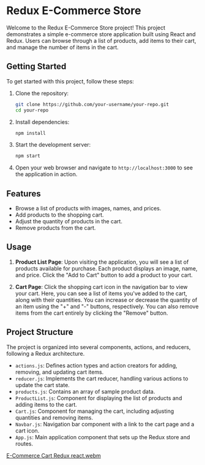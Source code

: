 # Redux E-Commerce Store

Welcome to the Redux E-Commerce Store project! This project demonstrates a simple e-commerce store application built using React and Redux. Users can browse through a list of products, add items to their cart, and manage the number of items in the cart.

## Getting Started

To get started with this project, follow these steps:

1. Clone the repository:

   ```bash
   git clone https://github.com/your-username/your-repo.git
   cd your-repo
   ```

2. Install dependencies:

   ```bash
   npm install
   ```

3. Start the development server:

   ```bash
   npm start
   ```

4. Open your web browser and navigate to `http://localhost:3000` to see the application in action.

## Features

- Browse a list of products with images, names, and prices.
- Add products to the shopping cart.
- Adjust the quantity of products in the cart.
- Remove products from the cart.

## Usage

1. **Product List Page**: Upon visiting the application, you will see a list of products available for purchase. Each product displays an image, name, and price. Click the "Add to Cart" button to add a product to your cart.

2. **Cart Page**: Click the shopping cart icon in the navigation bar to view your cart. Here, you can see a list of items you've added to the cart, along with their quantities. You can increase or decrease the quantity of an item using the "+" and "-" buttons, respectively. You can also remove items from the cart entirely by clicking the "Remove" button.

## Project Structure

The project is organized into several components, actions, and reducers, following a Redux architecture.

- `actions.js`: Defines action types and action creators for adding, removing, and updating cart items.
- `reducer.js`: Implements the cart reducer, handling various actions to update the cart state.
- `products.js`: Contains an array of sample product data.
- `ProductList.js`: Component for displaying the list of products and adding items to the cart.
- `Cart.js`: Component for managing the cart, including adjusting quantities and removing items.
- `Navbar.js`: Navigation bar component with a link to the cart page and a cart icon.
- `App.js`: Main application component that sets up the Redux store and routes.



[E-Commerce Cart Redux react.webm](https://github.com/umar8637/Ecommerce-React-Redux-Store/assets/114384219/1f8d6592-a3b4-4683-923c-e6f7c752d021)

